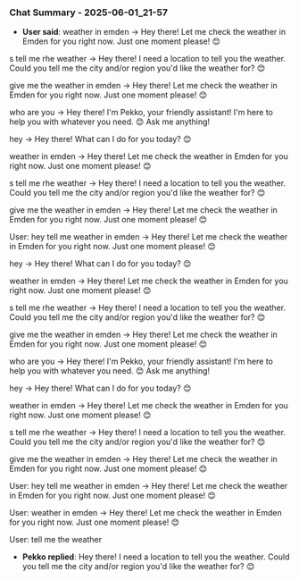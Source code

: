 ### Chat Summary - 2025-06-01_21-57

- **User said**: weather in emden → Hey there!  Let me check the weather in Emden for you right now.  Just one moment please! 😊

s tell me rhe weather → Hey there!  I need a location to tell you the weather.  Could you tell me the city and/or region you'd like the weather for? 😊

give me the weather in emden → Hey there!  Let me check the weather in Emden for you right now. Just one moment please! 😊

who are you  → Hey there! I'm Pekko, your friendly assistant!  I'm here to help you with whatever you need. 😊  Ask me anything!

hey  → Hey there! What can I do for you today? 😊

weather in emden → Hey there!  Let me check the weather in Emden for you right now.  Just one moment please! 😊

s tell me rhe weather → Hey there!  I need a location to tell you the weather.  Could you tell me the city and/or region you'd like the weather for? 😊

give me the weather in emden → Hey there!  Let me check the weather in Emden for you right now. Just one moment please! 😊


User: hey tell me weather in emden → Hey there!  Let me check the weather in Emden for you right now. Just one moment please! 😊

hey  → Hey there! What can I do for you today? 😊

weather in emden → Hey there!  Let me check the weather in Emden for you right now.  Just one moment please! 😊

s tell me rhe weather → Hey there!  I need a location to tell you the weather.  Could you tell me the city and/or region you'd like the weather for? 😊

give me the weather in emden → Hey there!  Let me check the weather in Emden for you right now. Just one moment please! 😊

who are you  → Hey there! I'm Pekko, your friendly assistant!  I'm here to help you with whatever you need. 😊  Ask me anything!

hey  → Hey there! What can I do for you today? 😊

weather in emden → Hey there!  Let me check the weather in Emden for you right now.  Just one moment please! 😊

s tell me rhe weather → Hey there!  I need a location to tell you the weather.  Could you tell me the city and/or region you'd like the weather for? 😊

give me the weather in emden → Hey there!  Let me check the weather in Emden for you right now. Just one moment please! 😊


User: hey tell me weather in emden → Hey there!  Let me check the weather in Emden for you right now. Just one moment please! 😊


User: weather in emden → Hey there!  Let me check the weather in Emden for you right now.  Just one moment please! 😊


User: tell me the weather
- **Pekko replied**: Hey there! I need a location to tell you the weather.  Could you tell me the city and/or region you'd like the weather for? 😊

